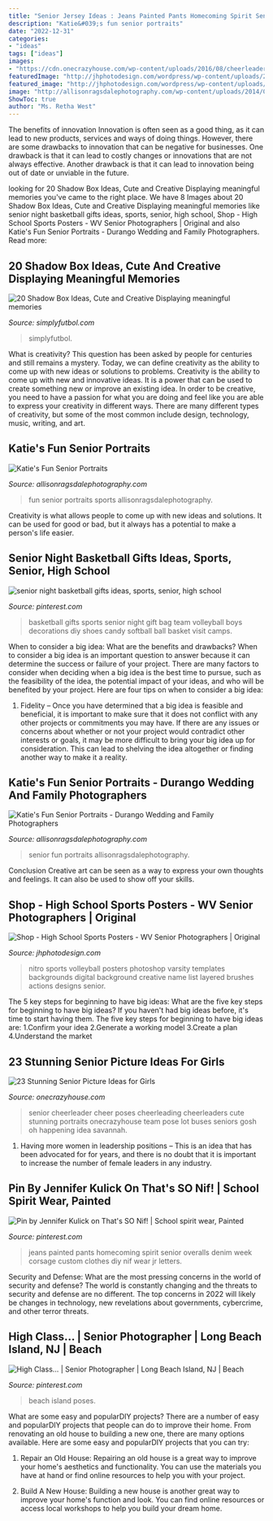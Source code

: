 ```yaml
---
title: "Senior Jersey Ideas : Jeans Painted Pants Homecoming Spirit Senior Overalls Denim Week Corsage Custom Clothes Diy Nif Wear Jr Letters"
description: "Katie&#039;s fun senior portraits"
date: "2022-12-31"
categories:
- "ideas"
tags: ["ideas"]
images:
- "https://cdn.onecrazyhouse.com/wp-content/uploads/2016/08/cheerleader-picture.jpg"
featuredImage: "http://jhphotodesign.com/wordpress/wp-content/uploads/2017/08/Nitro-Varsity-Volleyball-16-17-Preview-1024x677.jpg"
featured_image: "http://jhphotodesign.com/wordpress/wp-content/uploads/2017/08/Nitro-Varsity-Volleyball-16-17-Preview-1024x677.jpg"
image: "http://allisonragsdalephotography.com/wp-content/uploads/2014/03/allisonragsdalephotography-7726.jpg"
ShowToc: true
author: "Ms. Retha West"
---
```



The benefits of innovation
Innovation is often seen as a good thing, as it can lead to new products, services and ways of doing things. However, there are some drawbacks to innovation that can be negative for businesses. One drawback is that it can lead to costly changes or innovations that are not always effective. Another drawback is that it can lead to innovation being out of date or unviable in the future.

	

		
looking for 20 Shadow Box Ideas, Cute and Creative Displaying meaningful memories you've came to the right place. We have 8 Images about 20 Shadow Box Ideas, Cute and Creative Displaying meaningful memories like senior night basketball gifts ideas, sports, senior, high school, Shop - High School Sports Posters - WV Senior Photographers | Original and also Katie&#039;s Fun Senior Portraits - Durango Wedding and Family Photographers. Read more:
		
    
## 20 Shadow Box Ideas, Cute And Creative Displaying Meaningful Memories

<img loading=lazy src="http://simplyfutbol.com/wp-content/uploads/2017/11/Football-shadow-box-ideas.jpg" onerror="this.onerror=null;this.src='https://tse2.mm.bing.net/th?id=OIP.ilHqeYDgJVZx_dUkIxI-owHaJ4&amp;pid=15.1';" alt="20 Shadow Box Ideas, Cute and Creative Displaying meaningful memories">

_Source: simplyfutbol.com_

>simplyfutbol. 

	

What is creativity? This question has been asked by people for centuries and still remains a mystery. Today, we can define creativity as the ability to come up with new ideas or solutions to problems.
Creativity is the ability to come up with new and innovative ideas. It is a power that can be used to create something new or improve an existing idea. In order to be creative, you need to have a passion for what you are doing and feel like you are able to express your creativity in different ways. There are many different types of creativity, but some of the most common include design, technology, music, writing, and art.

    
## Katie&#039;s Fun Senior Portraits

<img loading=lazy src="http://allisonragsdalephotography.com/wp-content/uploads/2014/03/allisonragsdalephotography-7726.jpg" onerror="this.onerror=null;this.src='https://tse2.mm.bing.net/th?id=OIP.b939v1OeDvIFb_gy4nX7PgHaLI&amp;pid=15.1';" alt="Katie&#039;s Fun Senior Portraits">

_Source: allisonragsdalephotography.com_

>fun senior portraits sports allisonragsdalephotography. 

	

Creativity is what allows people to come up with new ideas and solutions. It can be used for good or bad, but it always has a potential to make a person's life easier.

    
## Senior Night Basketball Gifts Ideas, Sports, Senior, High School

<img loading=lazy src="https://i.pinimg.com/originals/1e/26/45/1e2645f197639ed4a37af167bfe89b40.jpg" onerror="this.onerror=null;this.src='https://tse3.mm.bing.net/th?id=OIP.0uaCMMmOMkZOYWieGJBtzAHaFj&amp;pid=15.1';" alt="senior night basketball gifts ideas, sports, senior, high school">

_Source: pinterest.com_

>basketball gifts sports senior night gift bag team volleyball boys decorations diy shoes candy softball ball basket visit camps. 

	

When to consider a big idea: What are the benefits and drawbacks?
When to consider a big idea is an important question to answer because it can determine the success or failure of your project. There are many factors to consider when deciding when a big idea is the best time to pursue, such as the feasibility of the idea, the potential impact of your ideas, and who will be benefited by your project. Here are four tips on when to consider a big idea:
1. Fidelity – Once you have determined that a big idea is feasible and beneficial, it is important to make sure that it does not conflict with any other projects or commitments you may have. If there are any issues or concerns about whether or not your project would contradict other interests or goals, it may be more difficult to bring your big idea up for consideration. This can lead to shelving the idea altogether or finding another way to make it a reality.


    
## Katie&#039;s Fun Senior Portraits - Durango Wedding And Family Photographers

<img loading=lazy src="https://allisonragsdalephotography.com/wp-content/uploads/2014/03/allisonragsdalephotography-7672.jpg" onerror="this.onerror=null;this.src='https://tse4.mm.bing.net/th?id=OIP.unAOjQLhBYBBWXyRzyWYugHaLI&amp;pid=15.1';" alt="Katie&#039;s Fun Senior Portraits - Durango Wedding and Family Photographers">

_Source: allisonragsdalephotography.com_

>senior fun portraits allisonragsdalephotography. 

	

Conclusion
Creative art can be seen as a way to express your own thoughts and feelings. It can also be used to show off your skills.

    
## Shop - High School Sports Posters - WV Senior Photographers | Original

<img loading=lazy src="http://jhphotodesign.com/wordpress/wp-content/uploads/2017/08/Nitro-Varsity-Volleyball-16-17-Preview-1024x677.jpg" onerror="this.onerror=null;this.src='https://tse3.mm.bing.net/th?id=OIP.3BzyUau-ork_-QBLBUpOZQHaE5&amp;pid=15.1';" alt="Shop - High School Sports Posters - WV Senior Photographers | Original">

_Source: jhphotodesign.com_

>nitro sports volleyball posters photoshop varsity templates backgrounds digital background creative name list layered brushes actions designs senior. 

	

The 5 key steps for beginning to have big ideas: What are the five key steps for beginning to have big ideas?
If you haven't had big ideas before, it's time to start having them. The five key steps for beginning to have big ideas are: 1.Confirm your idea 2.Generate a working model 3.Create a plan 4.Understand the market 
    
## 23 Stunning Senior Picture Ideas For Girls

<img loading=lazy src="https://cdn.onecrazyhouse.com/wp-content/uploads/2016/08/cheerleader-picture.jpg" onerror="this.onerror=null;this.src='https://tse2.mm.bing.net/th?id=OIP.1z1uG-Hh370Qrnw2DCwNLAHaLH&amp;pid=15.1';" alt="23 Stunning Senior Picture Ideas for Girls">

_Source: onecrazyhouse.com_

>senior cheerleader cheer poses cheerleading cheerleaders cute stunning portraits onecrazyhouse team pose lot buses seniors gosh oh happening idea savannah. 

	

1. Having more women in leadership positions – This is an idea that has been advocated for for years, and there is no doubt that it is important to increase the number of female leaders in any industry.

    
## Pin By Jennifer Kulick On That&#039;s SO Nif! | School Spirit Wear, Painted

<img loading=lazy src="https://i.pinimg.com/736x/fb/35/78/fb3578b70b0a4eb2f90e2909ea394895--homecoming-corsage-homecoming-week.jpg" onerror="this.onerror=null;this.src='https://tse4.mm.bing.net/th?id=OIP.NF-_Mg1rsWE_90cZpaACQwHaJ3&amp;pid=15.1';" alt="Pin by Jennifer Kulick on That&#039;s SO Nif! | School spirit wear, Painted">

_Source: pinterest.com_

>jeans painted pants homecoming spirit senior overalls denim week corsage custom clothes diy nif wear jr letters. 

	

Security and Defense: What are the most pressing concerns in the world of security and defense?
The world is constantly changing and the threats to security and defense are no different. The top concerns in 2022 will likely be changes in technology, new revelations about governments, cybercrime, and other terror threats.

    
## High Class… | Senior Photographer | Long Beach Island, NJ | Beach

<img loading=lazy src="https://i.pinimg.com/originals/c0/5c/f2/c05cf21806bc6191b7954eac980d48fe.jpg" onerror="this.onerror=null;this.src='https://tse3.mm.bing.net/th?id=OIP.oWSppYow-QY-wtgKDJPU8AHaLA&amp;pid=15.1';" alt="High Class… | Senior Photographer | Long Beach Island, NJ | Beach">

_Source: pinterest.com_

>beach island poses. 

	

What are some easy and popularDIY projects?
There are a number of easy and popularDIY projects that people can do to improve their home. From renovating an old house to building a new one, there are many options available. Here are some easy and popularDIY projects that you can try:
1. Repair an Old House: Repairing an old house is a great way to improve your home's aesthetics and functionality. You can use the materials you have at hand or find online resources to help you with your project.

2. Build A New House: Building a new house is another great way to improve your home's function and look. You can find online resources or access local workshops to help you build your dream home.

